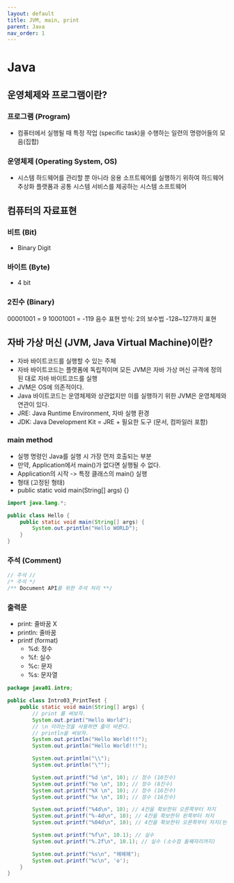 ```yaml
---
layout: default
title: JVM, main, print
parent: Java
nav_order: 1
---
```


# Java

## 운영체제와 프로그램이란?

### 프로그램 (Program)
- 컴퓨터에서 실행될 때 특정 작업 (specific task)을 수행하는 일련의 명령어들의 모음(집합)

### 운영체제 (Operating System, OS)
- 시스템 하드웨어를 관리할 뿐 아니라 응용 소프트웨어를 실행하기 위하여 하드웨어 추상화 플랫폼과 공통 시스템 서비스를 제공하는 시스템 소프트웨어

## 컴퓨터의 자료표현

### 비트 (Bit)
- Binary Digit

### 바이트 (Byte)
- 4 bit

### 2진수 (Binary)
00001001 = 9
10001001 = -119
음수 표현 방식: 2의 보수법 -128~127까지 표현

## 자바 가상 머신 (JVM, Java Virtual Machine)이란?
- 자바 바이트코드를 실행할 수 있는 주체
- 자바 바이트코드는 플랫폼에 독립적이며 모든 JVM은 자바 가상 머신 규격에 정의된 대로 자바 바이트코드를 실행
- JVM은 OS에 의존적이다.
- Java 바이트코드는 운영체제와 상관없지만 이를 실행하기 위한 JVM은 운영체제와 연관이 있다.
- JRE: Java Runtime Environment, 자바 실행 환경
- JDK: Java Development Kit = JRE + 필요한 도구 (문서, 컴파일러 포함)

### main method
- 실행 명령인 Java를 실행 시 가장 먼저 호출되는 부분
- 만약, Application에서 main()가 없다면 실행될 수 없다.
- Application의 시작 -> 특정 클래스의 main() 실행
- 형태 (고정된 형태)
- public static void main(String[] args) {}

```java
import java.lang.*;

public class Hello {
	public static void main(String[] args) {
		System.out.println("Hello WORLD");
	}
}
```

### 주석 (Comment)

```java
// 주석 //
/* 주석 */
/** Document API를 위한 주석 처리 **/
```

### 출력문
- print: 줄바꿈 X
- println: 줄바꿈
- printf (format)
    - %d: 정수
    - %f: 실수
    - %c: 문자
    - %s: 문자열

```java
package java01.intro;

public class Intro03_PrintTest {
	public static void main(String[] args) {
		// print 를 써보자.
		System.out.print("Hello World");
		// \n 이라는것을 사용하면 줄이 바뀐다.
		// println을 써보자.
		System.out.println("Hello World!!!");
		System.out.println("Hello World!!!");

		System.out.println("\\");
		System.out.println("\"");

		System.out.printf("%d \n", 10); // 정수 (10진수)
		System.out.printf("%o \n", 10); // 정수 (8진수)
		System.out.printf("%X \n", 10); // 정수 (16진수)
		System.out.printf("%x \n", 10); // 정수 (16진수)

		System.out.printf("%4d\n", 10); // 4칸을 확보한뒤 오른쪽부터 차지
		System.out.printf("%-4d\n", 10); // 4칸을 확보한뒤 왼쪽부터 차지
		System.out.printf("%04d\n", 10); // 4칸을 확보한뒤 오른쪽부터 차지(빈칸 0을채운다.)

		System.out.printf("%f\n", 10.1); // 실수
		System.out.printf("%.2f\n", 10.1); // 실수 (소수점 둘째자리까지)

		System.out.printf("%s\n", "헤헤헤");
		System.out.printf("%c\n", 'o');
	}
}
```